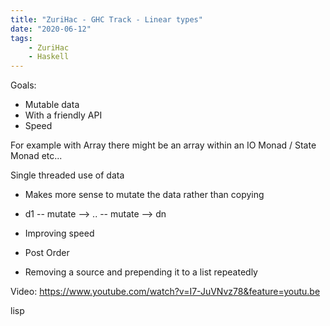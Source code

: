 ```yaml
---
title: "ZuriHac - GHC Track - Linear types"
date: "2020-06-12"
tags:
    - ZuriHac
    - Haskell
---
```


Goals:
- Mutable data
- With a friendly API
- Speed

For example with Array there might be an array within an IO Monad / State Monad etc...

Single threaded use of data

- Makes more sense to mutate the data rather than copying
- d1 -- mutate --> .. -- mutate --> dn

- Improving speed

- Post Order
- Removing a source and prepending it to a list repeatedly

Video:
https://www.youtube.com/watch?v=I7-JuVNvz78&feature=youtu.be

lisp
